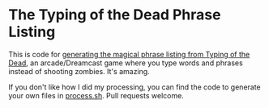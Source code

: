 # The Typing of the Dead Phrase Listing

This is code for [generating the magical phrase listing from Typing of the Dead](http://jonathansoma.com/projects/typing-of-the-dead), an arcade/Dreamcast game where you type words and phrases instead of shooting zombies. It's amazing.

If you don't like how I did my processing, you can find the code to generate your own files in [process.sh](process.sh). Pull requests welcome.